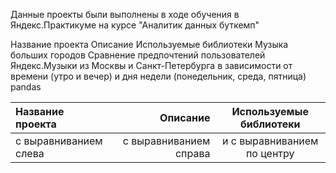 Данные проекты были выполнены в ходе обучения в Яндекс.Практикуме на курсе "Аналитик данных буткемп" 

Название проекта	Описание	Используемые библиотеки
Музыка больших городов	Сравнение предпочтений пользователей Яндекс.Музыки из Москвы и Санкт-Петербурга в зависимости от времени (утро и вечер) и дня недели (понедельник, среда, пятница)	pandas

| Название проекта      | Описание               | Используемые библиотеки     |
| :-------------------- | ---------------------: |:---------------------------:|
| с выравниванием слева | с выравниванием справа | и с выравниванием по центру |
